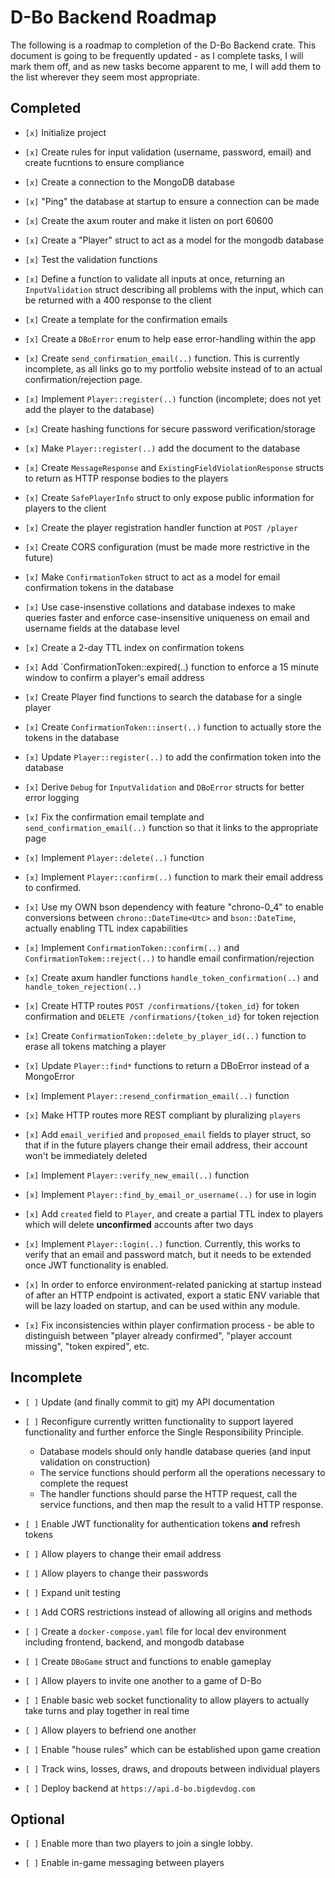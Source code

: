 # D-Bo Backend Roadmap

The following is a roadmap to completion of the D-Bo Backend crate. This document is going to be frequently updated - as I complete tasks, I will mark them off, and as new tasks become apparent to me, I will add them to the list wherever they seem most appropriate.

## Completed

- `[x]` Initialize project

- `[x]` Create rules for input validation (username, password, email) and create fucntions to ensure compliance
- `[x]` Create a connection to the MongoDB database
- `[x]` "Ping" the database at startup to ensure a connection can be made
- `[x]` Create the axum router and make it listen on port 60600
- `[x]` Create a "Player" struct to act as a model for the mongodb database
- `[x]` Test the validation functions
- `[x]` Define a function to validate all inputs at once, returning an `InputValidation` struct describing all problems with the input, which can be returned with a 400 response to the client
- `[x]` Create a template for the confirmation emails
- `[x]` Create a `DBoError` enum to help ease error-handling within the app
- `[x]` Create `send_confirmation_email(..)` function. This is currently incomplete, as all links go to my portfolio website instead of to an actual confirmation/rejection page.
- `[x]` Implement `Player::register(..)` function (incomplete; does not yet add the player to the database)
- `[x]` Create hashing functions for secure password verification/storage
- `[x]` Make `Player::register(..)` add the document to the database
- `[x]` Create `MessageResponse` and `ExistingFieldViolationResponse` structs to return as HTTP response bodies to the players
- `[x]` Create `SafePlayerInfo` struct to only expose public information for players to the client
- `[x]` Create the player registration handler function at `POST /player`
- `[x]` Create CORS configuration (must be made more restrictive in the future)
- `[x]` Make `ConfirmationToken` struct to act as a model for email confirmation tokens in the database
- `[x]` Use case-insenstive collations and database indexes to make queries faster and enforce case-insensitive uniqueness on email and username fields at the database level
- `[x]` Create a 2-day TTL index on confirmation tokens
- `[x]` Add `ConfirmationToken::expired(..) function to enforce a 15 minute window to confirm a player's email address
- `[x]` Create Player find functions to search the database for a single player
- `[x]` Create `ConfirmationToken::insert(..)` function to actually store the tokens in the database
- `[x]` Update `Player::register(..)` to add the confirmation token into the database
- `[x]` Derive `Debug` for `InputValidation` and `DBoError` structs for better error logging
- `[x]` Fix the confirmation email template and `send_confirmation_email(..)` function so that it links to the appropriate page
- `[x]` Implement `Player::delete(..)` function
- `[x]` Implement `Player::confirm(..)` function to mark their email address to confirmed.
- `[x]` Use my OWN bson dependency with feature "chrono-0_4" to enable conversions between `chrono::DateTime<Utc>` and `bson::DateTime`, actually enabling TTL index capabilities
- `[x]` Implement `ConfirmationToken::confirm(..)` and `ConfirmationTokem::reject(..)` to handle email confirmation/rejection
- `[x]` Create axum handler functions `handle_token_confirmation(..)` and `handle_token_rejection(..)`
- `[x]` Create HTTP routes `POST /confirmations/{token_id}` for token confirmation and `DELETE /confirmations/{token_id}` for token rejection
- `[x]` Create `ConfirmationToken::delete_by_player_id(..)` function to erase all tokens matching a player
- `[x]` Update `Player::find*` functions to return a DBoError instead of a MongoError
- `[x]` Implement `Player::resend_confirmation_email(..)` function
- `[x]` Make HTTP routes more REST compliant by pluralizing `players`
- `[x]` Add `email_verified` and `proposed_email` fields to player struct, so that if in the future players change their email address, their account won't be immediately deleted
- `[x]` Implement `Player::verify_new_email(..)` function
- `[x]` Implement `Player::find_by_email_or_username(..)` for use in login
- `[x]` Add `created` field to `Player`, and create a partial TTL index to players which will delete **unconfirmed** accounts after two days
- `[x]` Implement `Player::login(..)` function. Currently, this works to verify that an email and password match, but it needs to be extended once JWT functionality is enabled.
- `[x]` In order to enforce environment-related panicking at startup instead of after an HTTP endpoint is activated, export a static ENV variable that will be lazy loaded on startup, and can be used within any module.
- `[x]` Fix inconsistencies within player confirmation process - be able to distinguish between "player already confirmed", "player account missing", "token expired", etc.

## Incomplete

- `[ ]` Update (and finally commit to git) my API documentation
- `[ ]` Reconfigure currently written functionality to support layered functionality and further enforce the Single Responsibility Principle.
  - Database models should only handle database queries (and input validation on construction)
  - The service functions should perform all the operations necessary to complete the request
  - The handler functions should parse the HTTP request, call the service functions, and then map the result to a valid HTTP response.
- `[ ]` Enable JWT functionality for authentication tokens **and** refresh tokens
- `[ ]` Allow players to change their email address
- `[ ]` Allow players to change their passwords
- `[ ]` Expand unit testing
- `[ ]` Add CORS restrictions instead of allowing all origins and methods
- `[ ]` Create a `docker-compose.yaml` file for local dev environment including frontend, backend, and mongodb database
- `[ ]` Create `DBoGame` struct and functions to enable gameplay
- `[ ]` Allow players to invite one another to a game of D-Bo
- `[ ]` Enable basic web socket functionality to allow players to actually take turns and play together in real time
- `[ ]` Allow players to befriend one another
- `[ ]` Enable "house rules" which can be established upon game creation
- `[ ]` Track wins, losses, draws, and dropouts between individual players

- `[ ]` Deploy backend at `https://api.d-bo.bigdevdog.com`

## Optional

- `[ ]` Enable more than two players to join a single lobby.

- `[ ]` Enable in-game messaging between players
